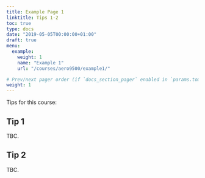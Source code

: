 ```yaml
---
title: Example Page 1
linktitle: Tips 1-2
toc: true
type: docs
date: "2019-05-05T00:00:00+01:00"
draft: true
menu:
  example:
    weight: 1
    name: "Example 1"
    url: "/courses/aero9500/example1/"

# Prev/next pager order (if `docs_section_pager` enabled in `params.toml`)
weight: 1
---
```


Tips for this course:

## Tip 1

TBC.

## Tip 2

TBC.

